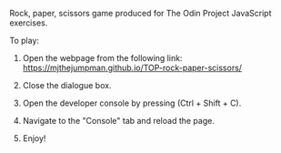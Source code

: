 Rock, paper, scissors game produced for The Odin Project JavaScript exercises.

To play:

1. Open the webpage from the following link: https://mjthejumpman.github.io/TOP-rock-paper-scissors/

2. Close the dialogue box.

3. Open the developer console by pressing (Ctrl + Shift + C).

4. Navigate to the "Console" tab and reload the page.

5. Enjoy!
